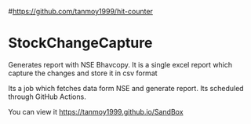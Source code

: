 #https://github.com/tanmoy1999/hit-counter

# StockChangeCapture
Generates report with NSE Bhavcopy. It is a single excel report which capture the changes and store it in csv format

Its a job which fetches data form NSE and generate report. Its scheduled through GitHub Actions.  

You can view it
https://tanmoy1999.github.io/SandBox
